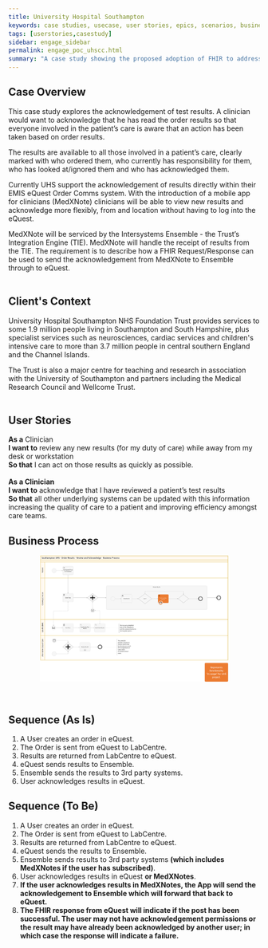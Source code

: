 ```yaml
---
title: University Hospital Southampton
keywords: case studies, usecase, user stories, epics, scenarios, business analaysis, technical architecture, context, southampton, Connecting Care, acknowledge, results
tags: [userstories,casestudy]
sidebar: engage_sidebar
permalink: engage_poc_uhscc.html
summary: "A case study showing the proposed adoption of FHIR to address needs of University Hospital Southampton NHS Foundation Trust. (Currently not implemented)"
---
```

## Case Overview ##

This case study explores the acknowledgement of test results. A clinician would want to acknowledge that he has read the order results so that everyone involved in the patient’s care is aware that an action has been taken based on order results.

The results are available to all those involved in a patient’s care, clearly marked with who ordered them, who currently has responsibility for them, who has looked at/ignored them and who has acknowledged them.

Currently UHS support the acknowledgement of results directly within their EMIS eQuest Order Comms system. With the introduction of a mobile app for clinicians (MedXNote) clinicians will be able to view new results and acknowledge more flexibly, from and location without having to log into the eQuest.

MedXNote will be serviced by the Intersystems Ensemble - the Trust’s Integration Engine (TIE). MedXNote will handle the receipt of results from the TIE. The requirement is to describe how a FHIR Request/Response can be used to send the acknowledgement from MedXNote to Ensemble through to eQuest.
<br><br>

## Client's Context ##

University Hospital Southampton NHS Foundation Trust provides services to some 1.9 million people living in Southampton and South Hampshire, plus specialist services such as neurosciences, cardiac services and children's intensive care to more than 3.7 million people in central southern England and the Channel Islands.

The Trust is also a major centre for teaching and research in association with the University of Southampton and partners including the Medical Research Council and Wellcome Trust.
<br><br>

## User Stories ##
<b>As a</b> Clinician<br>
<b>I want to</b> review any new results (for my duty of care) while away from my desk or workstation<br>
<b>So that</b> I can act on those results as quickly as possible.<br>
<br>
<b>As a Clinician</b><br>
<b>I want to</b> acknowledge that I have reviewed a patient’s test results<br>
<b>So that</b> all other underlying systems can be updated with this information increasing the quality of care to a patient and improving efficiency amongst care teams.<br>

## Business Process ##

<p style="text-align:center;"><img src="images/engage/casestudies/southamptoncc/UHSBPMShowingScope.png" alt="High level business process diagram showing the requirement to acknowledge the receipt of results." title="High level business process diagram showing the requirement to acknowledge the receipt of results." style="width:75%"></p>
<br>

## Sequence (As Is) ##

<ol>
<li>A User creates an order in eQuest.</li>
<li>The Order is sent from eQuest to LabCentre.</li>
<li>Results are returned from LabCentre to eQuest.</li>
<li>eQuest sends results to Ensemble.</li>
<li>Ensemble sends the results to 3rd party systems.</li>
<li>User acknowledges results in eQuest.</li>
</ol>

## Sequence (To Be)

<ol>
<li>A User creates an order in eQuest.</li>
<li>The Order is sent from eQuest to LabCentre.</li>
<li>Results are returned from LabCentre to eQuest.</li>
<li>eQuest sends the results to Ensemble.</li>
<li>Ensemble sends results to 3rd party systems <b>(which includes MedXNotes if the user has subscribed)</b>.</li>
<li>User acknowledges results in eQuest <b>or MedXNotes</b>.</li>
<li><b>If the user acknowledges results in MedXNotes, the App will send the acknowledgement to Ensemble which will forward that back to eQuest.</b></li>
<li><b>The FHIR response from eQuest will indicate if the post has been successful. The user may not have acknowledgement permissions or the result may have already been acknowledged by another user; in which case the response will indicate a failure.</b></li>
</ol>



